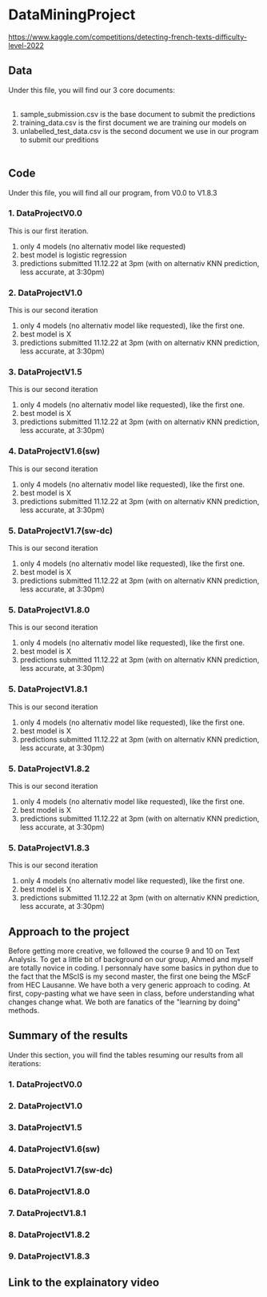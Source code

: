 # DataMiningProject
https://www.kaggle.com/competitions/detecting-french-texts-difficulty-level-2022

## Data 
Under this file, you will find our 3 core documents: 
<br><br>
1. sample_submission.csv is the base document to submit the predictions
2. training_data.csv is the first document we are training our models on
3. unlabelled_test_data.csv is the second document we use in our program to submit our preditions
<br><br>

## Code 
Under this file, you will find all our program, from V0.0 to V1.8.3

### 1. DataProjectV0.0
This is our first iteration.
1. only 4 models (no alternativ model like requested)
2. best model is logistic regression
3. predictions submitted 11.12.22 at 3pm (with on alternativ KNN prediction, less accurate, at 3:30pm)

### 2. DataProjectV1.0
This is our second iteration
1. only 4 models (no alternativ model like requested), like the first one.
2. best model is X
3. predictions submitted 11.12.22 at 3pm (with on alternativ KNN prediction, less accurate, at 3:30pm)

### 3. DataProjectV1.5
This is our second iteration
1. only 4 models (no alternativ model like requested), like the first one.
2. best model is X
3. predictions submitted 11.12.22 at 3pm (with on alternativ KNN prediction, less accurate, at 3:30pm)

### 4. DataProjectV1.6(sw)
This is our second iteration
1. only 4 models (no alternativ model like requested), like the first one.
2. best model is X
3. predictions submitted 11.12.22 at 3pm (with on alternativ KNN prediction, less accurate, at 3:30pm)

### 5. DataProjectV1.7(sw-dc)
This is our second iteration
1. only 4 models (no alternativ model like requested), like the first one.
2. best model is X
3. predictions submitted 11.12.22 at 3pm (with on alternativ KNN prediction, less accurate, at 3:30pm)

### 5. DataProjectV1.8.0
This is our second iteration
1. only 4 models (no alternativ model like requested), like the first one.
2. best model is X
3. predictions submitted 11.12.22 at 3pm (with on alternativ KNN prediction, less accurate, at 3:30pm)

### 5. DataProjectV1.8.1
This is our second iteration
1. only 4 models (no alternativ model like requested), like the first one.
2. best model is X
3. predictions submitted 11.12.22 at 3pm (with on alternativ KNN prediction, less accurate, at 3:30pm)

### 5. DataProjectV1.8.2
This is our second iteration
1. only 4 models (no alternativ model like requested), like the first one.
2. best model is X
3. predictions submitted 11.12.22 at 3pm (with on alternativ KNN prediction, less accurate, at 3:30pm)

### 5. DataProjectV1.8.3
This is our second iteration
1. only 4 models (no alternativ model like requested), like the first one.
2. best model is X
3. predictions submitted 11.12.22 at 3pm (with on alternativ KNN prediction, less accurate, at 3:30pm)

## Approach to the project
Before getting more creative, we followed the course 9 and 10 on Text Analysis. 
To get a little bit of background on our group, Ahmed and myself are totally novice in coding. 
I personnaly have some basics in python due to the fact that the MScIS is my second master, the first one being the MScF from HEC Lausanne. 
We have both a very generic approach to coding. At first, copy-pasting what we have seen in class, before understanding what changes change what. 
We both are fanatics of the "learning by doing" methods. 

## Summary of the results 
Under this section, you will find the tables resuming our results from all iterations: 

### 1. DataProjectV0.0


### 2. DataProjectV1.0


### 3. DataProjectV1.5


### 4. DataProjectV1.6(sw)


### 5. DataProjectV1.7(sw-dc)


### 6. DataProjectV1.8.0


### 7. DataProjectV1.8.1


### 8. DataProjectV1.8.2


### 9. DataProjectV1.8.3

## Link to the explainatory video 
